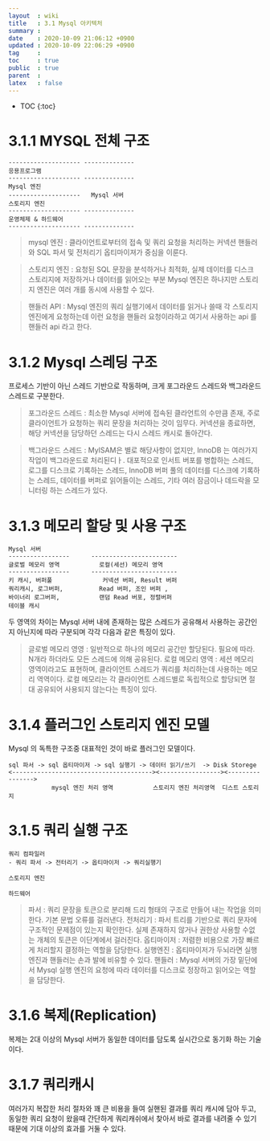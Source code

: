 ```yaml
---
layout  : wiki
title   : 3.1 Mysql 아키텍처
summary : 
date    : 2020-10-09 21:06:12 +0900
updated : 2020-10-09 22:06:29 +0900
tag     : 
toc     : true
public  : true
parent  : 
latex   : false
---
```

* TOC
{:toc}

# 3.1.1 MYSQL 전체 구조
```
-------------------- --------------
응용프로그램
-------------------- --------------
Mysql 엔진
--------------------   Mysql 서버 
스토리지 엔진
-------------------- --------------
운영체제 & 하드웨어 
-------------------- --------------
```

> mysql 엔진 : 클라이언트로부터의 접속 및 쿼리 요청을 처리하는 커넥션 핸들러와 SQL 파서 및 전처리기 옵티마이져가 중심을 이룬다.

> 스토리지 엔진 : 요청된 SQL 문장을 분석하거나 최적화, 실제 데이터를 디스크 스토리지에 저장하거나 데이터를 읽어오는 부분
>                 Mysql 엔진은 하나지만 스토리지 엔진은 여러 개를 동시에 사용할 수 있다.

> 핸들러 API : Mysql 엔진의 쿼리 실행기에서 데이터를 읽거나 쓸때 각 스토리지 엔진에게 요청하는데 이런 요청을 핸들러 요청이라하고 여기서 사용하는 api 를 핸들러 api 라고 한다.


# 3.1.2 Mysql 스레딩 구조
프로세스 기반이 아닌 스레드 기반으로 작동하며, 크게 포그라운드 스레드와 백그라운드 스레드로 구분한다.

> 포그라운드 스레드 : 최소한 Mysql 서버에 접속된 클라언트의 수만큼 존재, 주로 클라이언트가 요청하는 쿼리 문장을 처리하는 것이 임무다. 커넥션을 종료하면, 해당 커넥션을 담당하던 스레드는 다시 스레드 캐시로 돌아간다.

> 백그라운드 스레드 : MyISAM은 별로 해당사항이 없지만, InnoDB 는 여러가지작업이 백그라운드로 처리된디ㅏ. 대포적으로 인서트 버포를 병합하는 스레드, 로그를 디스크로 기록하는 스레드, InnoDB 버퍼 풀의 데이터를 디스크에 기록하는 스레드, 데이터를 버퍼로 읽어들이는 스레드, 기타 여러 잠금이나 데드락을 모니터링 하는 스레드가 있다.


# 3.1.3 메모리 할당 및 사용 구조
```
Mysql 서버  
-----------------      ------------------------
글로벌 메모리 영역           로컬(세선) 메모리 영역
-----------------      ------------------------
키 캐시, 버퍼풀              커넥션 버퍼, Result 버퍼
쿼리캐시, 로그버퍼,          Read 버퍼, 조인 버퍼 ,
바이너리 로그버퍼,           랜덤 Read 버포, 정렬버퍼 
테이블 캐시 

```

두 영역의 차이는 Mysql 서버 내에 존재하는 많은 스레드가 공유해서 사용하는 공간인지 아닌지에 따라 구분되며 각각 다음과 같은 특징이 있다.

> 글로벌 메모리 영영 : 일반적으로 하나의 메모리 공간만 할당된다. 필요에 따라. N개라 하더라도 모든 스레드에 의해 공유된다.
> 로컬 메모리 영역 : 세션 메모리 영역이라고도 표현하며, 클라이언트 스레드가 쿼리를 처리하는데 사용하는 메모리 역역이다. 로컬 메모리는 각 클라이언트 스레드별로 독립적으로 할당되면 절대 공유되어 사용되지 않는다는 특징이 있다. 

# 3.1.4 플러그인 스토리지 엔진 모델
Mysql 의 독특한 구조중 대표적인 것이 바로 플러그인 모델이다.

```
sql 파서 -> sql 옵티마이저 -> sql 실행기 -> 데이터 읽기/쓰기  -> Disk Storege
<---------------------------------------><-----------------><---------------->
            mysql 엔진 처리 영역           스토리지 엔진 처리영역  디스트 스토리지 
```

# 3.1.5 쿼리 실행 구조
```
쿼리 컴파일러
- 쿼리 파서 -> 전터리기 -> 옵티마이저 -> 쿼리실행기

스토리지 엔진

하드웨어

```

> 파서 : 쿼리 문장을 토큰으로 분리해 드리 형태의 구조로 만들어 내는 작업을 의미한다. 기본 문법 오류를 걸러낸다.
> 전처리기 : 파서 트리를 기반으로 쿼리 문자에 구조적인 문제점이 있는지 확인한다. 실제 존재하지 않거나 권한상 사용할 수없는 개체의 토큰은 이단계에서 걸러진다. 
> 옵티마이저 : 저렴한 비용으로 가장 빠르게 처리할지 결정하는 역할을 담당한다.
> 실행엔진 : 옵티마이저가 두뇌라면 실행엔진과 핸들러는 손과 발에 비유할 수 있다.
> 핸들러 : Mysql 서버의 가장 밑단에서 Mysql 실행 엔진의 요청에 따라 데이터를 디스크로 정장하고 읽어오는 역할을 담당한다.

# 3.1.6 복제(Replication)
복제는 2대 이상의 Mysql 서버가 동일한 데이터를 담도록 실시간으로 동기화 하는 기술이다.

# 3.1.7 쿼리캐시
여러가지 복잡한 처리 절차와 꽤 큰 비용을 들여 실핸된 결과를 쿼리 캐시에 담아 두고, 동일한 쿼리 요청이 왔을때 간단하게 쿼리캐쉬에서 찾아서 바로 결과를 내려줄 수 있기 때문에 기대 이상의 효과를 거둘 수 있다.

